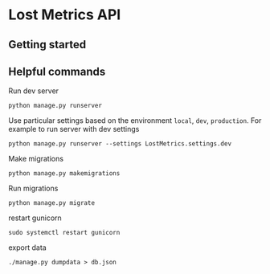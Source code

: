 # Lost Metrics API



## Getting started

## Helpful commands

Run dev server

`python manage.py runserver`

Use particular settings based on the environment `local`, `dev`,  `production`.
For example to run server with dev settings

`python manage.py runserver --settings LostMetrics.settings.dev`

Make migrations 

`python manage.py makemigrations`

Run migrations 

`python manage.py migrate`

restart gunicorn

`sudo systemctl restart gunicorn`

export data

`./manage.py dumpdata > db.json`